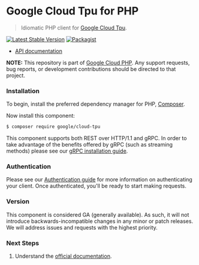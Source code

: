 # Google Cloud Tpu for PHP

> Idiomatic PHP client for [Google Cloud Tpu](https://cloud.google.com/tpu).

[![Latest Stable Version](https://poser.pugx.org/google/cloud-tpu/v/stable)](https://packagist.org/packages/google/cloud-tpu) [![Packagist](https://img.shields.io/packagist/dm/google/cloud-tpu.svg)](https://packagist.org/packages/google/cloud-tpu)

* [API documentation](https://cloud.google.com/php/docs/reference/cloud-tpu/latest)

**NOTE:** This repository is part of [Google Cloud PHP](https://github.com/googleapis/google-cloud-php). Any
support requests, bug reports, or development contributions should be directed to
that project.

### Installation

To begin, install the preferred dependency manager for PHP, [Composer](https://getcomposer.org/).

Now install this component:

```sh
$ composer require google/cloud-tpu
```

This component supports both REST over HTTP/1.1 and gRPC. In order to take advantage of the benefits offered by gRPC (such as streaming methods)
please see our [gRPC installation guide](https://cloud.google.com/php/grpc).

### Authentication

Please see our [Authentication guide](https://github.com/googleapis/google-cloud-php/blob/main/AUTHENTICATION.md) for more information
on authenticating your client. Once authenticated, you'll be ready to start making requests.

### Version

This component is considered GA (generally available). As such, it will not introduce backwards-incompatible changes in
any minor or patch releases. We will address issues and requests with the highest priority.

### Next Steps

1. Understand the [official documentation](https://cloud.google.com/tpu/docs).
